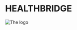 # HEALTHBRIDGE
![The logo](https://drive.google.com/file/d/1BabiL936RP873_EBY0F_x7j9kZhNN0xW/preview)
